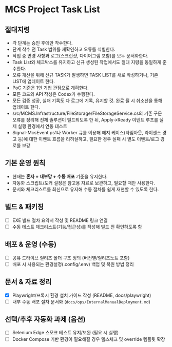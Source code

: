# MCS Project Task List

## 절대지령
- 각 단계는 승인 후에만 착수한다.
- 단계 착수 전 Task 범위를 재확인하고 오류를 식별한다.
- 작업 중 변경 사항과 로그(스크린샷, 다이어그램 포함)를 모두 문서화한다.
- Task List와 체크박스를 유지하고 신규 생성된 작업에서도 절대 지령을 동일하게 준수한다.
- 오류 개선을 위해 신규 TASK가 발생하면 TASK LIST를 새로 작성하거나, 기존 LIST에 업데이트 한다.
- PoC 기준은 1인 기업 관점으로 계획한다.
- 모든 코드와 API 작성은 Codex가 수행한다.
- 모든 검증 성공, 실패 기록도 다 로그에 기록, 유지할 것. 완료 될 시 취소선을 통해 업데이트 한다.
- src/MCMS.Infrastructure/FileStorage/FileStorageService.cs의 기존 구문 오류를 정리해 전체 솔루션이 빌드되도록 한 뒤, Apply→Ready 이벤트 루프를 실제 실행 환경에서 연동 테스트
- Signal-McsEvent.ps1나 Worker 큐를 이용해 에지 케이스(타임아웃, 라이센스 경고 등)에 대한 이벤트 흐름을 리허설하고, 필요한 경우 실패 시 별도 이벤트/로그 경로를 보강

## 기본 운영 원칙
- 현재는 **혼자 + 내부망 + 수동 배포** 기준을 유지한다.
- 자동화 스크립트/도커 설정은 참고용 자료로 보관하고, 필요할 때만 사용한다.
- 문서와 체크리스트를 최신으로 유지해 수동 절차를 쉽게 재현할 수 있도록 한다.

## 빌드 & 패키징
- [ ] EXE 빌드 절차 요약서 작성 및 README 링크 연결
- [ ] 수동 테스트 체크리스트(기능/접근성)를 작성해 빌드 전 확인하도록 함

## 배포 & 운영 (수동)
- [ ] 공유 드라이브 릴리즈 폴더 구조 정의 (버전별/릴리즈노트 포함)
- [ ] 배포 시 사용되는 환경설정(.config/.env) 백업 및 복원 방법 정리

## 문서 & 자료 정리
- [x] Playwright/프록시 환경 설치 가이드 작성 (README, docs/playwright)
- [ ] 내부 수동 배포 절차 문서화 (`docs/ops/InternalManualDeployment.md`)

## 선택/추후 자동화 과제 (옵션)
- [ ] Selenium Edge 스모크 테스트 유지/보완 (필요 시 실행)
- [ ] Docker Compose 기반 환경이 필요해질 경우 헬스체크 및 override 템플릿 확장
